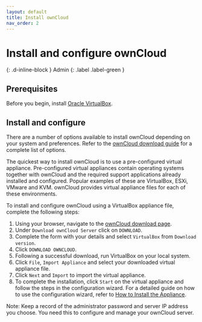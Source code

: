 ```yaml
---
layout: default
title: Install ownCloud
nav_order: 2
---
```


# Install and configure ownCloud
{: .d-inline-block }
Admin
{: .label .label-green }

## Prerequisites
Before you begin, install [Oracle VirtualBox](https://www.virtualbox.org/wiki/Downloads).

## Install and configure
There are a number of options available to install ownCloud depending on your system and preferences. Refer to the [ownCloud download guide](https://owncloud.org/download/#owncloud-server) for a complete list of options.

The quickest way to install ownCloud is to use a pre-configured virtual appliance. Pre-configured virtual appliances contain operating systems together with ownCloud and the required support applications already installed and configured. Popular examples of these are VirtualBox, ESXi, VMware and KVM. ownCloud provides virtual appliance files for each of these environments.

To install and configure ownCloud using a VirtualBox appliance file, complete the following steps:
1. Using your browser, navigate to the [ownCloud download page](https://owncloud.com/download/).
2. Under `Download ownCloud Server` click on `DOWNLOAD`.
3. Complete the form with your details and select `VirtualBox` from `Download version`.
4. Click `DOWNLOAD OWNCLOUD`.
5. Following a successful download, run VirtualBox on your local system.
6. Click `File`, `Import Appliance` and select your downloaded virtual appliance file.
7. Click `Next` and `Import` to import the virtual appliance.
6. To complete the installation, click `Start` on the virtual appliance and follow the steps in the configuration wizard. For a detailed guide on how to use the configuration wizard, refer to [How to Install the Appliance](https://doc.owncloud.org/server/10.4/admin_manual/appliance/installation/installation.html#configuration-wizard).

Note: Keep a record of the administrator password and server IP address you choose. You need this to configure and manage your ownCloud server.
